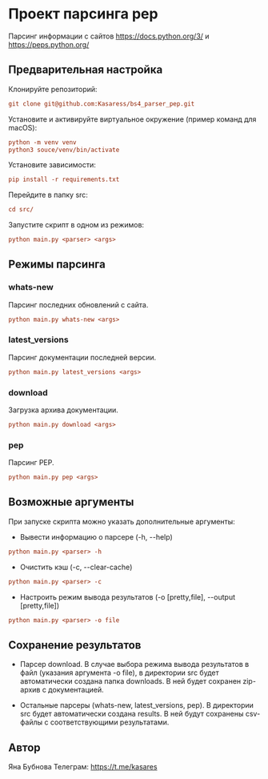 # Проект парсинга pep

Парсинг информации с сайтов <https://docs.python.org/3/> и <https://peps.python.org/>

## Предварительная настройка

Клонируйте репозиторий:

```ini
git clone git@github.com:Kasaress/bs4_parser_pep.git
```

Установите и активируйте виртуальное окружение (пример команд для macOS):

```ini
python -m venv venv
python3 souce/venv/bin/activate
```

Установите зависимости:

```ini
pip install -r requirements.txt
```

Перейдите в папку src:

```ini
cd src/
```

Запустите скрипт в одном из режимов:

```ini
python main.py <parser> <args>
```

## Режимы парсинга

### whats-new

Парсинг последних обновлений с сайта.

```ini
python main.py whats-new <args>
```

### latest_versions

Парсинг документации последней версии.

```ini
python main.py latest_versions <args>
```

### download

Загрузка архива документации.

```ini
python main.py download <args>
```

### pep

Парсинг PEP.

```ini
python main.py pep <args>
```

## Возможные аргументы

При запуске скрипта можно указать дополнительные аргументы:

- Вывести информацию о парсере (-h, --help)

```ini
python main.py <parser> -h
```

- Очистить кэш (-c, --clear-cache)

```ini
python main.py <parser> -c
```

- Настроить режим вывода результатов (-o [pretty,file], --output [pretty,file])

```ini
python main.py <parser> -o file
```

## Сохранение результатов

- Парсер download. В случае выбора режима вывода результатов в файл (указания аргумента -o file), в директории src будет автоматически создана папка downloads. В ней будет сохранен zip-архив с документацией.

- Остальные парсеры (whats-new, latest_versions, pep). В директории src будет автоматически создана results. В ней будут сохранены csv-файлы с соответствующими результатами.

## Автор

Яна Бубнова
Телеграм: <https://t.me/kasares>
